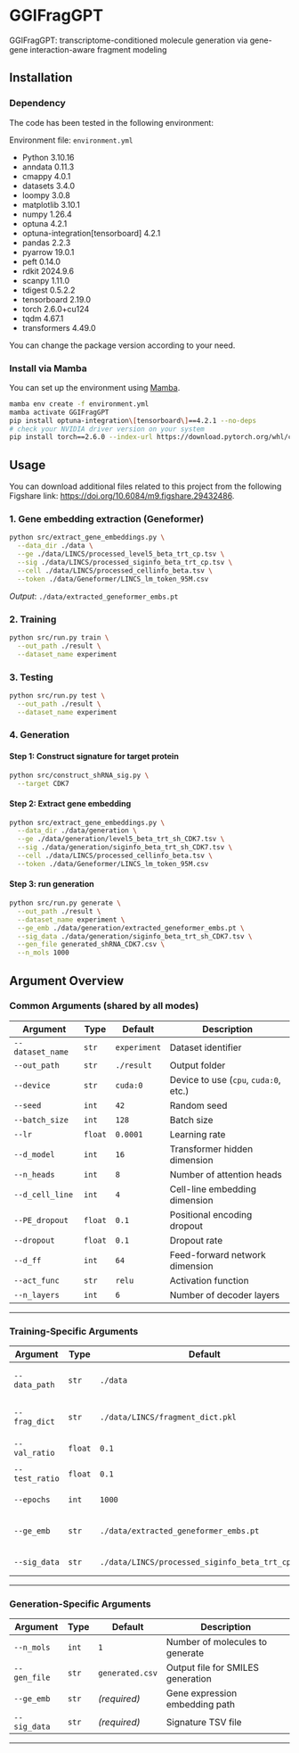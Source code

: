 # GGIFragGPT
GGIFragGPT: transcriptome-conditioned molecule generation via gene-gene interaction-aware fragment modeling

## Installation

### Dependency

The code has been tested in the following environment:

Environment file: `environment.yml`

- Python 3.10.16
- anndata 0.11.3
- cmappy 4.0.1
- datasets 3.4.0
- loompy 3.0.8
- matplotlib 3.10.1
- numpy 1.26.4
- optuna 4.2.1
- optuna-integration[tensorboard] 4.2.1
- pandas 2.2.3
- pyarrow 19.0.1
- peft 0.14.0
- rdkit 2024.9.6
- scanpy 1.11.0
- tdigest 0.5.2.2
- tensorboard 2.19.0
- torch 2.6.0+cu124
- tqdm 4.67.1
- transformers 4.49.0

You can change the package version according to your need.

### Install via Mamba

You can set up the environment using [Mamba](https://github.com/conda-forge/miniforge).
```bash
mamba env create -f environment.yml
mamba activate GGIFragGPT
pip install optuna-integration\[tensorboard\]==4.2.1 --no-deps
# check your NVIDIA driver version on your system
pip install torch==2.6.0 --index-url https://download.pytorch.org/whl/cu124
```

## Usage

You can download additional files related to this project from the following Figshare link: https://doi.org/10.6084/m9.figshare.29432486.

### 1. Gene embedding extraction (Geneformer)
```bash
python src/extract_gene_embeddings.py \
  --data_dir ./data \
  --ge ./data/LINCS/processed_level5_beta_trt_cp.tsv \
  --sig ./data/LINCS/processed_siginfo_beta_trt_cp.tsv \
  --cell ./data/LINCS/processed_cellinfo_beta.tsv \
  --token ./data/Geneformer/LINCS_lm_token_95M.csv
```

*Output*: `./data/extracted_geneformer_embs.pt`

### 2. Training
```bash
python src/run.py train \
  --out_path ./result \
  --dataset_name experiment
```

### 3. Testing
```bash
python src/run.py test \
  --out_path ./result \
  --dataset_name experiment
```

### 4. Generation

#### Step 1: Construct signature for target protein
```bash
python src/construct_shRNA_sig.py \
  --target CDK7
```

#### Step 2: Extract gene embedding
```bash
python src/extract_gene_embeddings.py \
  --data_dir ./data/generation \
  --ge ./data/generation/level5_beta_trt_sh_CDK7.tsv \
  --sig ./data/generation/siginfo_beta_trt_sh_CDK7.tsv \
  --cell ./data/LINCS/processed_cellinfo_beta.tsv \
  --token ./data/Geneformer/LINCS_lm_token_95M.csv
```

#### Step 3: run generation
```bash
python src/run.py generate \
  --out_path ./result \
  --dataset_name experiment \
  --ge_emb ./data/generation/extracted_geneformer_embs.pt \
  --sig_data ./data/generation/siginfo_beta_trt_sh_CDK7.tsv \
  --gen_file generated_shRNA_CDK7.csv \
  --n_mols 1000
```

## Argument Overview

### Common Arguments (shared by all modes)

| Argument | Type | Default | Description |
|------------------|----------|---------------|--------------------------------------------------|
| `--dataset_name` | `str` | `experiment` | Dataset identifier |
| `--out_path` | `str` | `./result` | Output folder |
| `--device` | `str` | `cuda:0` | Device to use (`cpu`, `cuda:0`, etc.) |
| `--seed` | `int` | `42` | Random seed |
| `--batch_size` | `int` | `128` | Batch size |
| `--lr` | `float` | `0.0001` | Learning rate |
| `--d_model` | `int` | `16` | Transformer hidden dimension |
| `--n_heads` | `int` | `8` | Number of attention heads |
| `--d_cell_line` | `int` | `4` | Cell-line embedding dimension |
| `--PE_dropout` | `float` | `0.1` | Positional encoding dropout |
| `--dropout` | `float` | `0.1` | Dropout rate |
| `--d_ff` | `int` | `64` | Feed-forward network dimension |
| `--act_func` | `str` | `relu` | Activation function |
| `--n_layers` | `int` | `6` | Number of decoder layers|

---

### Training-Specific Arguments

| Argument | Type | Default | Description |
|------------------|----------|---------------|--------------------------------------------------|
| `--data_path` | `str` | `./data` | Root directory of dataset |
| `--frag_dict` | `str` | `./data/LINCS/fragment_dict.pkl` | Fragment dictionary path |
| `--val_ratio` | `float` | `0.1` | Validation set ratio |
| `--test_ratio` | `float` | `0.1` | Test set ratio |
| `--epochs` | `int` | `1000` | Number of epochs |
| `--ge_emb` | `str` | `./data/extracted_geneformer_embs.pt` | Gene expression embeddings |
| `--sig_data` | `str` | `./data/LINCS/processed_siginfo_beta_trt_cp.tsv` | Signature metadata |

---

### Generation-Specific Arguments

| Argument | Type | Default | Description |
|------------------|----------|---------------|--------------------------------------------------|
| `--n_mols` | `int` | `1` | Number of molecules to generate |
| `--gen_file` | `str` | `generated.csv` | Output file for SMILES generation |
| `--ge_emb` | `str` | _(required)_ | Gene expression embedding path |
| `--sig_data` | `str` | _(required)_ | Signature TSV file |

---